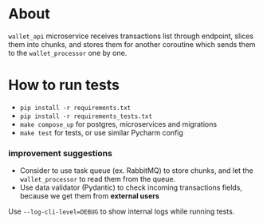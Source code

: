 # About
`wallet_api` microservice receives transactions list through endpoint, slices
them into chunks, and stores them for another coroutine which sends them to
the `wallet_processor` one by one.
# How to run tests
- `pip install -r requirements.txt`
- `pip install -r requirements_tests.txt`
- `make compose_up` for postgres, microservices and migrations
- `make test` for tests, or use similar Pycharm config
### improvement suggestions
- Consider to use task queue (ex. RabbitMQ) to store chunks, and let the 
`wallet_processor` to read them from the queue.
- Use data validator (Pydantic) to check incoming transactions fields, because
we get them from **external users**

Use ```--log-cli-level=DEBUG``` to show internal logs while running tests.